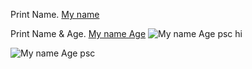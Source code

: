 Print Name.
[My name](https://user-images.githubusercontent.com/105883148/204686606-d0ca9578-f443-4c41-a2ae-d8cfde26c2c4.png)

Print Name & Age.
[My name   Age](https://user-images.githubusercontent.com/105883148/204689297-4d0586d2-7c8b-44b0-b33e-f7ef26124a2f.png)
![My name   Age psc](https://user-images.githubusercontent.com/105883148/204689645-ca57e6d9-0f89-4aa9-aa61-663f7cbe3a8a.png)
hi 


![My name   Age psc](https://user-images.githubusercontent.com/105883148/204689691-752be2de-f5af-47a8-8c84-574e78869fb5.png)
